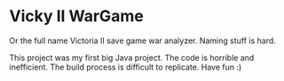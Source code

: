 # Vicky II WarGame

Or the full name Victoria II save game war analyzer. Naming stuff is hard.

This project was my first big Java project. The code is horrible and inefficient. The build process is difficult to replicate. Have fun :)